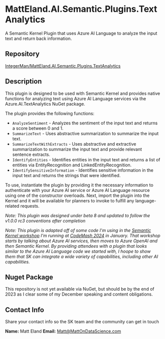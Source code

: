# MattEland.AI.Semantic.Plugins.TextAnalytics
A Semantic Kernel Plugin that uses Azure AI Language to analyze the input text and return back information.

## Repository
[IntegerMan/MattEland.AI.Semantic.Plugins.TextAnalytics](https://github.com/IntegerMan/MattEland.AI.Semantic.Plugins.TextAnalytics)

## Description
This plugin is designed to be used with Semantic Kernel and provides native functions for analyzing text using Azure AI Language services via the Azure.AI.TextAnalytics NuGet package.

The plugin provides the following functions:

- `AnalyzeSentiment` - Analyzes the sentiment of the input text and returns a score between 0 and 1.
- `SummarizeText` - Uses abstractive summarization to summarize the input text.
- `SummarizeTextWithExtracts` - Uses abstractive and extractive summarization to summarize the input text and provide relevant sentence extracts.
- `IdentifyEntities` - Identifies entities in the input text and returns a list of entities via EntityRecognition and LinkedEntityRecognition.
- `IdentifySensitiveInformation` - Identifies sensitive information in the input text and returns the strings that were identified.

To use, instantiate the plugin by providing it the necessary information to authenticate with your Azure AI service or Azure AI Language resource using one of the constructor overloads. Next, import the plugin into the Kernel and it will be available for planners to invoke to fulfill any language-related requests.

*Note: This plugin was designed under beta 8 and updated to follow the v1.0.0 rc3 conventions after completion*

*Note: This plugin is adapted off of some code I'm using in the [Semantic Kernel workshop](https://codemash.org/session-details/?id=538027) I'm running at [CodeMash 2024](https://CodeMash.org) in January. That workshop starts by talking about Azure AI services, then moves to Azure OpenAI and then Semantic Kernel. By providing attendees with a plugin that looks similar to the Azure AI Language code we started with, I hoope to show them that SK can integrate a wide variety of capabilities, including other AI capabilities.*

## Nuget Package
This repository is not yet available via NuGet, but should be by the end of 2023 as I clear some of my December speaking and content obligations.

## Contact Info
Share your contact info so the SK team and the community can get in touch

**Name:** Matt Eland
**Email:** Matt@MattOnDataScience.com

